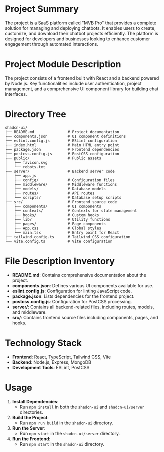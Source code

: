 # Project Summary
The project is a SaaS platform called "MVB Pro" that provides a complete solution for managing and deploying chatbots. It enables users to create, customize, and download their chatbot projects efficiently. The platform is designed for developers and businesses looking to enhance customer engagement through automated interactions.

# Project Module Description
The project consists of a frontend built with React and a backend powered by Node.js. Key functionalities include user authentication, project management, and a comprehensive UI component library for building chat interfaces.

# Directory Tree
```
shadcn-ui/
├── README.md               # Project documentation
├── components.json         # UI component definitions
├── eslint.config.js        # ESLint configuration
├── index.html              # Main HTML entry point
├── package.json            # Frontend dependencies
├── postcss.config.js       # PostCSS configuration
├── public/                 # Public assets
│   ├── favicon.svg
│   └── robots.txt
├── server/                 # Backend server code
│   ├── app.js
│   ├── config/             # Configuration files
│   ├── middleware/         # Middleware functions
│   ├── models/             # Database models
│   ├── routes/             # API routes
│   └── scripts/            # Database setup scripts
├── src/                    # Frontend source code
│   ├── components/         # UI components
│   ├── contexts/           # Contexts for state management
│   ├── hooks/              # Custom hooks
│   ├── lib/                # Utility functions
│   ├── pages/              # Page components
│   ├── App.css             # Global styles
│   └── main.tsx            # Entry point for React
├── tailwind.config.ts      # Tailwind CSS configuration
└── vite.config.ts          # Vite configuration
```

# File Description Inventory
- **README.md**: Contains comprehensive documentation about the project.
- **components.json**: Defines various UI components available for use.
- **eslint.config.js**: Configuration for linting JavaScript code.
- **package.json**: Lists dependencies for the frontend project.
- **postcss.config.js**: Configuration for PostCSS processing.
- **server/**: Contains all backend-related files, including routes, models, and middleware.
- **src/**: Contains frontend source files including components, pages, and hooks.

# Technology Stack
- **Frontend**: React, TypeScript, Tailwind CSS, Vite
- **Backend**: Node.js, Express, MongoDB
- **Development Tools**: ESLint, PostCSS

# Usage
1. **Install Dependencies**:
   - Run `npm install` in both the `shadcn-ui` and `shadcn-ui/server` directories.
2. **Build the Project**:
   - Run `npm run build` in the `shadcn-ui` directory.
3. **Run the Server**:
   - Run `npm start` in the `shadcn-ui/server` directory.
4. **Run the Frontend**:
   - Run `npm start` in the `shadcn-ui` directory.
